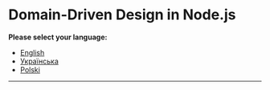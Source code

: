 # Domain-Driven Design in Node.js

**Please select your language:**

- [English](languages/en-version.md)  
- [Українська](languages/ua-version.md)  
- [Polski](languages/pl-version.md)

---